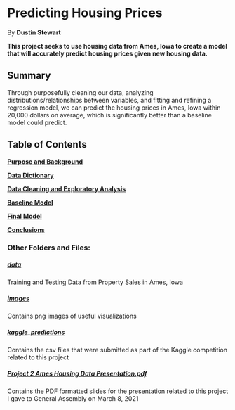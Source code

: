 # Predicting Housing Prices
By **Dustin Stewart**

**This project seeks to use housing data from Ames, Iowa to create a model that will accurately predict housing prices given new housing data.**


## Summary

Through purposefully cleaning our data, analyzing distributions/relationships between variables, and fitting and refining a regression model, we can predict the housing prices in Ames, Iowa within 20,000 dollars on average, which is significantly better than a baseline model could predict. 

## Table of Contents

[**Purpose and Background**](code/Purpose_and_Background.ipynb)

[**Data Dictionary**](code/Data_Dictionary.ipynb)

[**Data Cleaning and Exploratory Analysis**](code/eda_and_cleaning.ipynb)

[**Baseline Model**](code/BaselineModel.ipynb)

[**Final Model**](code/Final_Model.ipynb)

[**Conclusions**](code/Conclusions.ipynb)


### Other Folders and Files:

##### [**data**](https://github.com/dust-stew/GA-Projects/tree/main/Projects/project_2_Dustin_Stewart/data)

Training and Testing Data from Property Sales in Ames, Iowa


##### [**images**](https://github.com/dust-stew/GA-Projects/tree/main/Projects/project_2_Dustin_Stewart/images)

Contains png images of useful visualizations

##### [**kaggle_predictions**](https://github.com/dust-stew/GA-Projects/tree/main/Projects/project_2_Dustin_Stewart/kaggle_predictions)

Contains the csv files that were submitted as part of the Kaggle competition related to this project

##### [**Project 2 Ames Housing Data Presentation.pdf**](https://github.com/dust-stew/GA-Projects/blob/main/Projects/project_2_Dustin_Stewart/Project%202%20Ames%20Housing%20Data%20Presentation.pdf)

Contains the PDF formatted slides for the presentation related to this project I gave to General Assembly on March 8, 2021

